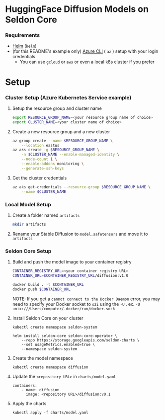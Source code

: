 # HuggingFace Diffusion Models on Seldon Core

### Requirements

-   [Helm](https://helm.sh/docs/intro/install/) (`helm`)
-   (for this README's example only) [Azure CLI](https://learn.microsoft.com/en-us/cli/azure/install-azure-cli) ( `az` ) setup with your login credentials
    -   You can use `gcloud` or `aws` or even a local k8s cluster if you prefer

# Setup

### Cluster Setup (Azure Kubernetes Service example)

1. Setup the resource group and cluster name

    ```bash
    export RESOURCE_GROUP_NAME=<your resource group name of choice>
    export CLUSTER_NAME=<your cluster name of choice>
    ```

1. Create a new resource group and a new cluster

    ```bash
    az group create --name $RESOURCE_GROUP_NAME \
        --location eastus
    az aks create -g $RESOURCE_GROUP_NAME \
        -n $CLUSTER_NAME --enable-managed-identity \
        --node-count 1 \
        --enable-addons monitoring \
        --generate-ssh-keys
    ```

1. Get the cluster credentials

    ```bash
    az aks get-credentials --resource-group $RESOURCE_GROUP_NAME \
        --name $CLUSTER_NAME
    ```

### Local Model Setup

1. Create a folder named `artifacts`

    ```bash
    mkdir artifacts
    ```

1. Rename your Stable Diffusion to `model.safetensors` and move it to `artifacts`

### Seldon Core Setup

1. Build and push the model image to your container registry

    ```bash
    CONTAINER_REGISTRY_URL=<your container registry URL>
    CONTAINER_URL=$CONTAINER_REGISTRY_URL/diffusion:v1.0

    docker build . -t $CONTAINER_URL
    docker push $CONTAINER_URL
    ```

    NOTE: If you get a `cannot connect to the Docker Daemon` error, you may need to specify your Docker socket to `s2i` using the `-U` . ex. `-U unix:///Users/computer/.docker/run/docker.sock`

1. Install Seldon Core on your cluster

    ```
    kubectl create namespace seldon-system

    helm install seldon-core seldon-core-operator \
        --repo https://storage.googleapis.com/seldon-charts \
        --set usageMetrics.enabled=true \
        --namespace seldon-system
    ```

1. Create the model namespace

    ```
    kubectl create namespace diffusion
    ```

1. Update the `<repository URL>` in `charts/model.yaml`

    ```
    containers:
        - name: diffusion
          image: <repository URL>/diffusion:v0.1
    ```

1. Apply the charts

    ```
    kubectl apply -f charts/model.yaml
    ```
